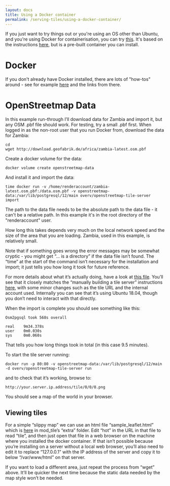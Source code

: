 ```yaml
---
layout: docs
title: Using a Docker container
permalink: /serving-tiles/using-a-docker-container/
---
```


If you just want to try things out or you're using an OS other than Ubuntu, and you're using Docker for containerisation, you can try [this](https://github.com/Overv/openstreetmap-tile-server/blob/master/README.md).  It's based on the instructions [here](https://switch2osm.org/serving-tiles/manually-building-a-tile-server-18-04-lts/), but is a pre-built container you can install.

# Docker

If you don't already have Docker installed, there are lots of "how-tos" around - see for example [here](https://www.openstreetmap.org/user/SomeoneElse/diary/45070) and the links from there.

# OpenStreetmap Data

In this example run-through I’ll download data for Zambia and import it, but any OSM .pbf file should work.  For testing, try a small .pbf first.  When logged in as the non-root user that you run Docker from, download the data for Zambia:

    cd
    wget http://download.geofabrik.de/africa/zambia-latest.osm.pbf

Create a docker volume for the data:

    docker volume create openstreetmap-data

And install it and import the data:

    time docker run -v /home/renderaccount/zambia-latest.osm.pbf:/data.osm.pbf -v openstreetmap-data:/var/lib/postgresql/12/main overv/openstreetmap-tile-server import

The path to the data file needs to be the absolute path to the data file - it can't be a relative path.  In this example it's in the root directory of the "renderaccount" user.

How long this takes depends very much on the local network speed and the size of the area that you are loading. Zambia, used in this example, is relatively small.

Note that if something goes wrong the error messages may be somewhat cryptic - you might get “… is a directory” if the data file isn’t found. The “time” at the start of the command isn’t necessary for the installation and import; it just tells you how long it took for future reference.

For more details about what it’s actually doing, have a look at [this file](https://github.com/Overv/openstreetmap-tile-server/blob/master/Dockerfile). You’ll see that it closely matches the “manually building a tile server” instructions [here](https://switch2osm.org/serving-tiles/manually-building-a-tile-server-18-04-lts/), with some minor changes such as the tile URL and the internal account used. Internally you can see that it’s using Ubuntu 18.04, though you don’t need to interact with that directly.

When the import is complete you should see something like this:

    Osm2pgsql took 568s overall

    real    9m34.378s
    user    0m0.030s
    sys     0m0.060s

That tells you how long things took in total (in this case 9.5 minutes). 

To start the tile server running:

    docker run -p 80:80 -v openstreetmap-data:/var/lib/postgresql/12/main -d overv/openstreetmap-tile-server run

and to check that it’s working, browse to:

    http://your.server.ip.address/tile/0/0/0.png

You should see a map of the world in your browser.

## Viewing tiles

For a simple “slippy map” we can use an html file “sample_leaflet.html” which is [here](https://github.com/SomeoneElseOSM/mod_tile/blob/switch2osm/extra/sample_leaflet.html) in mod_tile’s “extra” folder. Edit “hot” in the URL in that file to read “tile”, and then just open that file in a web browser on the machine where you installed the docker container. If that isn’t possible because you’re installing on a server without a local web browser, you’ll also need to edit it to replace “127.0.0.1” with the IP address of the server and copy it to below “/var/www/html” on that server.

If you want to load a different area, just repeat the process from “wget” above. It’ll be quicker the next time because the static data needed by the map style won’t be needed.
